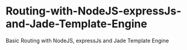 # Routing-with-NodeJS-expressJs-and-Jade-Template-Engine
Basic Routing with NodeJS, expressJs and Jade Template Engine
